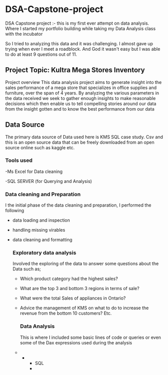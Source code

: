 # DSA-Capstone-project
DSA Capstone project :- this is my first ever attempt on data analysis. Where I started my portfolio building while taking my Data Analysis class with the incubator 

So I tried to analyzing this data and it was challenging. I almost gave up trying when ever I meet a roadblock. And God it wasn't easy but I was able to do at least 9 questions out of 11. 

## Project Topic: Kultra Mega Stores Inventory 

Project overview 
This data analysis project aims to generate insight into the sales performance of a mega store that specializes in office supplies and furniture, over the span of 4 years. By analyzing the various parameters in the data received we seek to gather enough insights to make reasonable decisions which then enable us to tell compelling stories around our data from the insight gotten and to know the best performance from our data 

## Data Source
The primary data source of Data used here is KMS SQL case study. Csv and this is an open source data that can be freely downloaded from an open source online such as kaggle etc. 

### Tools used 
-Ms Excel for Data cleaning

-SQL SERVER (for Querying and Analysis) 

### Data cleaning and Preparation 
I the initial phase of the data cleaning and preparation, I performed the following 
- data loading and inspection
- handling missing virables
- data cleaning and formatting

  ### Exploratory data analysis
  Involved the exploring of the data to answer some questions about the Data such as;
  - Which product category had the highest sales?
  - What are the top 3 and bottom 3 regions in terms of sale?
  - What were the total Sales of appliances in Ontario?
  - Advice the management of KMS on what to do to increase the revenue from the bottom 10 customers?  Etc. 
 
    ### Data Analysis
    This is where I included some basic lines of code or queries or even some of the Dax expressions used during the analysis

  - - - SQL
      - 
